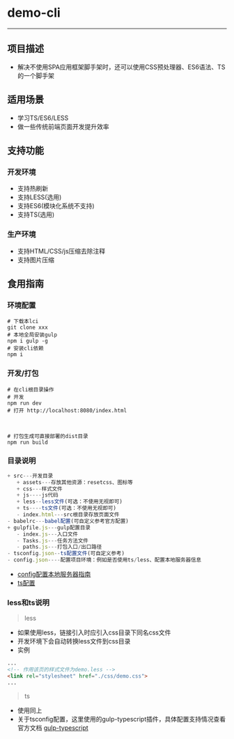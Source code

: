 # demo-cli

-----------------------

## 项目描述
- 解决不使用SPA应用框架脚手架时，还可以使用CSS预处理器、ES6语法、TS的一个脚手架

## 适用场景
- 学习TS/ES6/LESS
- 做一些传统前端页面开发提升效率

## 支持功能

### 开发环境
- 支持热刷新
- 支持LESS(选用)
- 支持ES6(模块化系统不支持)
- 支持TS(选用)

### 生产环境
- 支持HTML/CSS/js压缩去除注释
- 支持图片压缩

## 食用指南

### 环境配置
```shell
# 下载本lci
git clone xxx
# 本地全局安装gulp
npm i gulp -g
# 安装cli依赖
npm i 
```
### 开发/打包
```shell
# 在cli根目录操作
# 开发 
npm run dev
# 打开 http://localhost:8080/index.html



# 打包生成可直接部署的dist目录
npm run build
```

### 目录说明
```js
+ src---开发目录
   + assets---存放其他资源：resetcss、图标等
   + css---样式文件
   + js----js代码
   + less--less文件(可选：不使用无视即可)
   + ts----ts文件(可选：不使用无视即可)
   - index.html---src根目录存放页面文件
- babelrc---babel配置(可自定义参考官方配置)
+ gulpfile.js---gulp配置目录
   - index.js---入口文件
   - Tasks.js---任务方法文件
   - paths.js---打包入口/出口路径
- tsconfig.json--ts配置文件(可自定义参考)
- config.json----配置项目环境：例如是否使用ts/less、配置本地服务器信息
```
- [config配置本地服务器指南]([gulp-connect](https://www.npmjs.com/package/gulp-connect))
- [ts配置](https://typescript.bootcss.com/tsconfig-json.html)
### less和ts说明
>less
- 如果使用less，链接引入时应引入css目录下同名css文件
- 开发环境下会自动转换less文件到css目录
- 实例
```html
...
<!-- 作用该页的样式文件为demo.less -->
<link rel="stylesheet" href="./css/demo.css">
...
```

>ts
- 使用同上
- 关于tsconfig配置，这里使用的gulp-typescript插件，具体配置支持情况查看官方文档 [gulp-typescript](https://www.npmjs.com/package/gulp-typescript)
